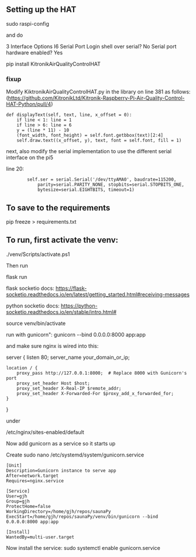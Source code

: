 ## Setting up the HAT

sudo raspi-config
 
and do

3 Interface Options
I6 Serial Port
Login shell over serial? No
Serial port hardware enabled? Yes

pip install KitronikAirQualityControlHAT

### fixup

Modify KiktronikAirQualityControlHAT.py in the library on line 381 as follows: (https://github.com/KitronikLtd/Kitronik-Raspberry-Pi-Air-Quality-Control-HAT-Python/pull/4)

```
def displayText(self, text, line, x_offset = 0):
    if line < 1: line = 1
    if line > 6: line = 6
    y = (line * 11) - 10
    (font_width, font_height) = self.font.getbbox(text)[2:4]
    self.draw.text((x_offset, y), text, font = self.font, fill = 1)
```

next, also modify the serial implementation to use the different serial interface on the pi5

line 20:
```
        self.ser = serial.Serial('/dev/ttyAMA0', baudrate=115200,
            parity=serial.PARITY_NONE, stopbits=serial.STOPBITS_ONE,
            bytesize=serial.EIGHTBITS, timeout=1)
```

## To save to the requirements

pip freeze > requirements.txt

## To run, first activate the venv:

./venv/Scripts/activate.ps1

Then run

flask run

flask socketio docs: https://flask-socketio.readthedocs.io/en/latest/getting_started.html#receiving-messages

python socketio docs: https://python-socketio.readthedocs.io/en/stable/intro.html#

source venv/bin/activate

run with gunicorn":
gunicorn --bind 0.0.0.0:8000 app:app

and make sure nginx is wired into this:

server {
    listen 80;
    server_name your_domain_or_ip;

    location / {
        proxy_pass http://127.0.0.1:8000;  # Replace 8000 with Gunicorn's port
        proxy_set_header Host $host;
        proxy_set_header X-Real-IP $remote_addr;
        proxy_set_header X-Forwarded-For $proxy_add_x_forwarded_for;
    }
}

under 

/etc/nginx/sites-enabled/default

Now add gunicorn as a service so it starts up

Create sudo nano /etc/systemd/system/gunicorn.service

```
[Unit]
Description=Gunicorn instance to serve app
After=network.target
Requires=nginx.service

[Service]
User=gjh
Group=gjh
ProtectHome=false
WorkingDirectory=/home/gjh/repos/saunaPy
ExecStart=/home/gjh/repos/saunaPy/venv/bin/gunicorn --bind 0.0.0.0:8000 app:app

[Install]
WantedBy=multi-user.target
```

Now install the service: sudo systemctl enable gunicorn.service

